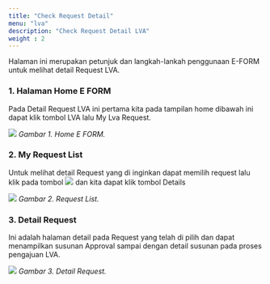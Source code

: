 ```yaml
---
title: "Check Request Detail"
menu: "lva"
description: "Check Request Detail LVA"
weight : 2
---
```


Halaman ini merupakan petunjuk dan langkah-lankah penggunaan E-FORM untuk melihat detail Request LVA.

### 1. Halaman Home E FORM

Pada Detail Request LVA ini pertama kita pada tampilan home dibawah ini dapat klik tombol LVA lalu My Lva Request.


<div class="figure-caption">

![](/images/LVA/check/home.png?height=auto&classes=border,shadow)
*Gambar 1. Home E FORM.*

</div> 

### 2. My Request List

Untuk melihat detail Request yang di inginkan dapat memilih request lalu klik pada tombol ![](/images/LVA/check/tombol.PNG?height=auto&classes=border,shadow) dan kita dapat klik tombol Details

<div class="figure-caption">

![](/images/LVA/check/requestlist.png?height=auto&classes=border,shadow)
*Gambar 2. Request List.*

</div> 

### 3. Detail Request

Ini adalah halaman detail pada Request yang telah di pilih dan dapat menampilkan susunan Approval sampai dengan detail susunan pada proses pengajuan LVA.

<div class="figure-caption">

![](/images/LVA/check/detail.png?height=auto&classes=border,shadow)
*Gambar 3. Detail Request.*

</div> 